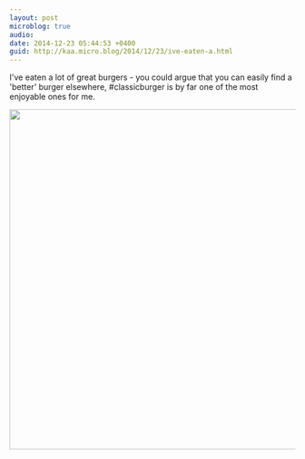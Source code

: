 ```yaml
---
layout: post
microblog: true
audio: 
date: 2014-12-23 05:44:53 +0400
guid: http://kaa.micro.blog/2014/12/23/ive-eaten-a.html
---
```

I've eaten a lot of great burgers - you could argue that you can easily find a 'better' burger elsewhere, #classicburger is by far one of the most enjoyable ones for me.

<img src="https://www.kaa.bz/uploads/2018/d9bdab340b.jpg" width="600" height="600" />
